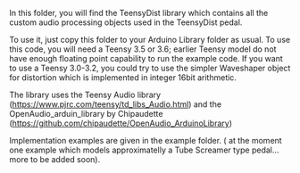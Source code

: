 In this folder, you will find the TeensyDist library which contains all the custom audio processing objects used in the TeensyDist pedal.

To use it, just copy this folder to your Arduino Library folder as usual. 
To use this code, you will need a Teensy 3.5 or 3.6; earlier Teensy model do not have enough floating point capability to run the example code.
If you want to use a Teensy 3.0-3.2, you could try to use the simpler Waveshaper object for distortion which is implemented in integer 16bit arithmetic.

The library uses the Teensy Audio library (https://www.pjrc.com/teensy/td_libs_Audio.html) and the OpenAudio_arduin_library by Chipaudette (https://github.com/chipaudette/OpenAudio_ArduinoLibrary)

Implementation examples are given in the example folder.
( at the moment one example which models approximatelly a Tube Screamer type pedal... more to be added soon).
